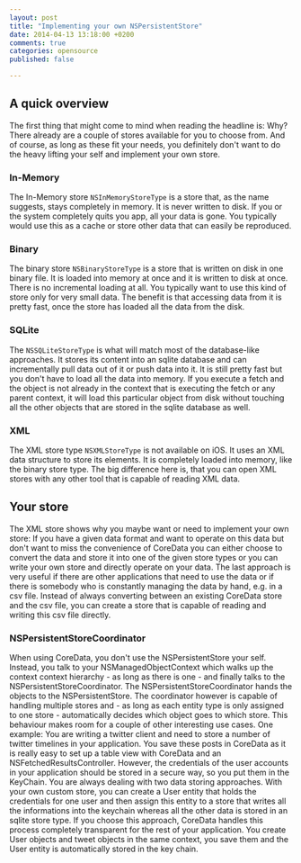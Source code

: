 ```yaml
---
layout: post
title: "Implementing your own NSPersistentStore"
date: 2014-04-13 13:18:00 +0200
comments: true
categories: opensource
published: false

---
```


## A quick overview

The first thing that might come to mind when reading the headline is: Why? There already are a couple of stores available for you to choose from. And of course, as long as these fit your needs, you definitely don't want to do the heavy lifting your self and implement your own store.

### In-Memory

The In-Memory store `NSInMemoryStoreType` is a store that, as the name suggests, stays completely in memory. It is never written to disk. If you or the system completely quits you app, all your data is gone. You typically would use this as a cache or store other data that can easily be reproduced.

### Binary

The binary store `NSBinaryStoreType` is a store that is written on disk in one binary file. It is loaded into memory at once and it is written to disk at once. There is no incremental loading at all. You typically want to use this kind of store only for very small data. The benefit is that accessing data from it is pretty fast, once the store has loaded all the data from the disk.

### SQLite

The `NSSQLiteStoreType` is what will match most of the database-like approaches. It stores its content into an sqlite database and can incrementally pull data out of it or push data into it. It is still pretty fast but you don't have to load all the data into memory. If you execute a fetch and the object is not already in the context that is executing the fetch or any parent context, it will load this particular object from disk without touching all the other objects that are stored in the sqlite database as well.

### XML

The XML store type `NSXMLStoreType` is not available on iOS. It uses an XML data structure to store its elements. It is completely loaded into memory, like the binary store type. The big difference here is, that you can open XML stores with any other tool that is capable of reading XML data.

## Your store

The XML store shows why you maybe want or need to implement your own store: If you have a given data format and want to operate on this data but don't want to miss the convenience of CoreData you can either choose to convert the data and store it into one of the given store types or you can write your own store and directly operate on your data. The last approach is very useful if there are other applications that need to use the data or if there is somebody who is constantly managing the data by hand, e.g. in a csv file. Instead of always converting between an existing CoreData store and the csv file, you can create a store that is capable of reading and writing this csv file directly.

### NSPersistentStoreCoordinator

When using CoreData, you don't use the NSPersistentStore your self. Instead, you talk to your NSManagedObjectContext which walks up the context context hierarchy - as long as there is one - and finally talks to the NSPersistentStoreCoordinator. The NSPersistentStoreCoordinator hands the objects to the NSPersistentStore. The coordinator however is capable of handling multiple stores and - as long as each entity type is only assigned to one store - automatically decides which object goes to which store. This behaviour makes room for a couple of other interesting use cases. One example: You are writing a twitter client and need to store a number of twitter timelines in your application. You save these posts in CoreData as it is really easy to set up a table view with CoreData and an NSFetchedResultsController. However, the credentials of the user accounts in your application should be stored in a secure way, so you put them in the KeyChain. You are always dealing with two data storing approaches. With your own custom store, you can create a User entity that holds the credentials for one user and then assign this entity to a store that writes all the informations into the keychain whereas all the other data is stored in an sqlite store type. If you choose this approach, CoreData handles this process completely transparent for the rest of your application. You create User objects and tweet objects in the same context, you save them and the User entity is automatically stored in the key chain.